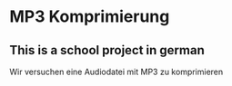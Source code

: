 # MP3 Komprimierung
## This is a school project in german

Wir versuchen eine Audiodatei mit MP3 zu komprimieren
